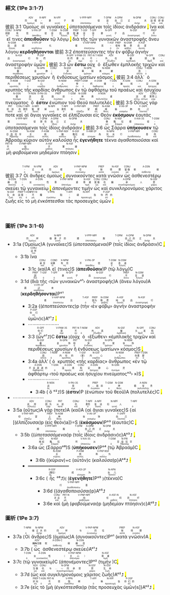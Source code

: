 ### 經文 (1Pe 3:1-7)

彼前 3:1 <RUBY><ruby><ruby>Ὁμοίως<rt>ὁμοίως</rt></ruby><rt>同樣</rt></ruby><rt>ADV</rt></RUBY> <RUBY><ruby><ruby>αἱ<rt>ὅς</rt></ruby><rt>-</rt></ruby><rt>R-NPF</rt></RUBY> <RUBY><ruby><ruby>γυναῖκες <mark class="pm">,</mark><rt>γυνή</rt></ruby><rt>妻子</rt></ruby><rt>N-VPF</rt></RUBY> <RUBY><ruby><ruby><em>ὑποτασσόμεναι</em><rt>ὑποτάσσω</rt></ruby><rt>服從</rt></ruby><rt>V-PPP-NPF</rt></RUBY> <RUBY><ruby><ruby>τοῖς<rt>ὁ</rt></ruby><rt>這</rt></ruby><rt>T-DPM</rt></RUBY> <RUBY><ruby><ruby>ἰδίοις<rt>ἴδιος</rt></ruby><rt>自己</rt></ruby><rt>A-DPM</rt></RUBY> <RUBY><ruby><ruby>ἀνδράσιν <mark class="pm">,</mark><rt>ἀνήρ</rt></ruby><rt>丈夫</rt></ruby><rt>N-DPM</rt></RUBY> <RUBY><ruby><ruby>ἵνα<rt>ἵνα</rt></ruby><rt>這樣</rt></ruby><rt>CONJ</rt></RUBY> <RUBY><ruby><ruby>καὶ<rt>καί</rt></ruby><rt>即使</rt></ruby><rt>CONJ</rt></RUBY> <RUBY><ruby><ruby>εἴ<rt>εἰ</rt></ruby><rt>即使</rt></ruby><rt>CONJ</rt></RUBY> <RUBY><ruby><ruby>τινες<rt>τις</rt></ruby><rt>有</rt></ruby><rt>X-NPM</rt></RUBY> <RUBY><ruby><ruby><strong>ἀπειθοῦσιν</strong><rt>ἀπειθέω</rt></ruby><rt>信從</rt></ruby><rt>V-PAI-3P</rt></RUBY> <RUBY><ruby><ruby>τῷ<rt>ὁ</rt></ruby><rt>這</rt></ruby><rt>T-DSM</rt></RUBY> <RUBY><ruby><ruby>λόγῳ <mark class="pm">,</mark><rt>λόγος</rt></ruby><rt>話語</rt></ruby><rt>N-DSM</rt></RUBY> <RUBY><ruby><ruby>διὰ<rt>διά</rt></ruby><rt>因著</rt></ruby><rt>PREP</rt></RUBY> <RUBY><ruby><ruby>τῆς<rt>ὁ</rt></ruby><rt>這</rt></ruby><rt>T-GSF</rt></RUBY> <RUBY><ruby><ruby>τῶν<rt>ὁ</rt></ruby><rt>這</rt></ruby><rt>T-GPF</rt></RUBY> <RUBY><ruby><ruby>γυναικῶν<rt>γυνή</rt></ruby><rt>妻子</rt></ruby><rt>N-GPF</rt></RUBY> <RUBY><ruby><ruby>ἀναστροφῆς<rt>ἀναστροφή</rt></ruby><rt>品行</rt></ruby><rt>N-GSF</rt></RUBY> <RUBY><ruby><ruby>ἄνευ<rt>ἄνευ</rt></ruby><rt>不</rt></ruby><rt>PREP</rt></RUBY> <RUBY><ruby><ruby>λόγου<rt>λόγος</rt></ruby><rt>話語</rt></ruby><rt>N-GSM</rt></RUBY> <RUBY><ruby><ruby><strong>κερδηθήσονται</strong><rt>κερδαίνω</rt></ruby><rt>感化</rt></ruby><rt>V-FPI-3P</rt></RUBY> 彼前 3:2 <RUBY><ruby><ruby><em>ἐποπτεύσαντες</em><rt>ἐποπτεύω</rt></ruby><rt>看見</rt></ruby><rt>V-AAP-NPM</rt></RUBY> <RUBY><ruby><ruby>τὴν<rt>ὁ</rt></ruby><rt>-</rt></ruby><rt>T-ASF</rt></RUBY> <RUBY><ruby><ruby>ἐν<rt>ἐν</rt></ruby><rt>懷有</rt></ruby><rt>PREP</rt></RUBY> <RUBY><ruby><ruby>φόβῳ<rt>φόβος</rt></ruby><rt>敬畏</rt></ruby><rt>N-DSM</rt></RUBY> <RUBY><ruby><ruby>ἁγνὴν<rt>ἁγνός</rt></ruby><rt>貞潔</rt></ruby><rt>A-ASF</rt></RUBY> <RUBY><ruby><ruby>ἀναστροφὴν<rt>ἀναστροφή</rt></ruby><rt>品行</rt></ruby><rt>N-ASF</rt></RUBY> <RUBY><ruby><ruby>ὑμῶν <mark class="pm">.</mark><rt>σύ</rt></ruby><rt>你們</rt></ruby><rt>P-2GP</rt></RUBY> 彼前 3:3 <RUBY><ruby><ruby>ὧν<rt>ὅς</rt></ruby><rt>你們</rt></ruby><rt>R-GPF</rt></RUBY> <RUBY><ruby><ruby><strong>ἔστω</strong><rt>εἰμί</rt></ruby><rt>要以</rt></ruby><rt>V-PAM-3S</rt></RUBY> <RUBY><ruby><ruby>οὐχ<rt>οὐ</rt></ruby><rt>不</rt></ruby><rt>PRT-N</rt></RUBY> <RUBY><ruby><ruby>ὁ<rt>ὁ</rt></ruby><rt>-</rt></ruby><rt>T-NSM</rt></RUBY> <RUBY><ruby><ruby>ἔξωθεν<rt>ἔξωθεν</rt></ruby><rt>外在</rt></ruby><rt>ADV</rt></RUBY> <RUBY><ruby><ruby>ἐμπλοκῆς<rt>ἐμπλοκή</rt></ruby><rt>編</rt></ruby><rt>N-GSF</rt></RUBY> <RUBY><ruby><ruby>τριχῶν<rt>θρίξ</rt></ruby><rt>頭髮</rt></ruby><rt>N-GPF</rt></RUBY> <RUBY><ruby><ruby>καὶ<rt>καί</rt></ruby><rt>-</rt></ruby><rt>CONJ</rt></RUBY> <RUBY><ruby><ruby>περιθέσεως<rt>περίθεσις</rt></ruby><rt>戴</rt></ruby><rt>N-GSF</rt></RUBY> <RUBY><ruby><ruby>χρυσίων<rt>χρυσίον</rt></ruby><rt>金飾</rt></ruby><rt>N-GPN</rt></RUBY> <RUBY><ruby><ruby>ἢ<rt>ἤ</rt></ruby><rt>-</rt></ruby><rt>CONJ</rt></RUBY> <RUBY><ruby><ruby>ἐνδύσεως<rt>ἔνδυσις</rt></ruby><rt>穿</rt></ruby><rt>N-GSF</rt></RUBY> <RUBY><ruby><ruby>ἱματίων<rt>ἱμάτιον</rt></ruby><rt>華服</rt></ruby><rt>N-GPN</rt></RUBY> <RUBY><ruby><ruby>κόσμος <mark class="pm">,</mark><rt>κόσμος</rt></ruby><rt>美麗</rt></ruby><rt>N-NSM</rt></RUBY> 彼前 3:4 <RUBY><ruby><ruby>ἀλλ᾽<rt>ἀλλά</rt></ruby><rt>而</rt></ruby><rt>CONJ</rt></RUBY> <RUBY><ruby><ruby>ὁ<rt>ὁ</rt></ruby><rt>-</rt></ruby><rt>T-NSM</rt></RUBY> <RUBY><ruby><ruby>κρυπτὸς<rt>κρυπτός</rt></ruby><rt>內在</rt></ruby><rt>A-NSM</rt></RUBY> <RUBY><ruby><ruby>τῆς<rt>ὁ</rt></ruby><rt>-</rt></ruby><rt>T-GSF</rt></RUBY> <RUBY><ruby><ruby>καρδίας<rt>καρδία</rt></ruby><rt>心</rt></ruby><rt>N-GSF</rt></RUBY> <RUBY><ruby><ruby>ἄνθρωπος<rt>ἄνθρωπος</rt></ruby><rt>人</rt></ruby><rt>N-NSM</rt></RUBY> <RUBY><ruby><ruby>ἐν<rt>ἐν</rt></ruby><rt>帶</rt></ruby><rt>PREP</rt></RUBY> <RUBY><ruby><ruby>τῷ<rt>ὁ</rt></ruby><rt>-</rt></ruby><rt>T-DSM</rt></RUBY> <RUBY><ruby><ruby>ἀφθάρτῳ<rt>ἄφθαρτος</rt></ruby><rt>朽壞</rt></ruby><rt>A-DSM</rt></RUBY> <RUBY><ruby><ruby>τοῦ<rt>ὁ</rt></ruby><rt>-</rt></ruby><rt>T-GSN</rt></RUBY> <RUBY><ruby><ruby>πραέως<rt>πραΰς</rt></ruby><rt>謙和</rt></ruby><rt>A-GSN</rt></RUBY> <RUBY><ruby><ruby>καὶ<rt>καί</rt></ruby><rt>-</rt></ruby><rt>CONJ</rt></RUBY> <RUBY><ruby><ruby>ἡσυχίου<rt>ἡσύχιος</rt></ruby><rt>安靜</rt></ruby><rt>A-GSN</rt></RUBY> <RUBY><ruby><ruby>πνεύματος<rt>πνεῦμα</rt></ruby><rt>靈</rt></ruby><rt>N-GSN</rt></RUBY> <RUBY><ruby><ruby>ὅ<rt>ὅς</rt></ruby><rt>這</rt></ruby><rt>R-NSN</rt></RUBY> <RUBY><ruby><ruby><strong>ἐστιν</strong><rt>εἰμί</rt></ruby><rt>是</rt></ruby><rt>V-PAI-3S</rt></RUBY> <RUBY><ruby><ruby>ἐνώπιον<rt>ἐνώπιον</rt></ruby><rt>面前</rt></ruby><rt>PREP</rt></RUBY> <RUBY><ruby><ruby>τοῦ<rt>ὁ</rt></ruby><rt>-</rt></ruby><rt>T-GSM</rt></RUBY> <RUBY><ruby><ruby>Θεοῦ<rt>θεός</rt></ruby><rt>神</rt></ruby><rt>N-GSM</rt></RUBY> <RUBY><ruby><ruby>πολυτελές <mark class="pm">.</mark><rt>πολυτελής</rt></ruby><rt>貴重</rt></ruby><rt>A-NSN</rt></RUBY> 彼前 3:5 <RUBY><ruby><ruby>Οὕτως<rt>οὕτω, οὕτως</rt></ruby><rt>這樣</rt></ruby><rt>ADV</rt></RUBY> <RUBY><ruby><ruby>γάρ<rt>γάρ</rt></ruby><rt>實際上</rt></ruby><rt>CONJ</rt></RUBY> <RUBY><ruby><ruby>ποτε<rt>ποτέ</rt></ruby><rt>從前</rt></ruby><rt>PRT</rt></RUBY> <RUBY><ruby><ruby>καὶ<rt>καί</rt></ruby><rt>也</rt></ruby><rt>CONJ</rt></RUBY> <RUBY><ruby><ruby>αἱ<rt>ὁ</rt></ruby><rt>那些</rt></ruby><rt>T-NPF</rt></RUBY> <RUBY><ruby><ruby>ἅγιαι<rt>ἅγιος</rt></ruby><rt>聖潔</rt></ruby><rt>A-NPF</rt></RUBY> <RUBY><ruby><ruby>γυναῖκες<rt>γυνή</rt></ruby><rt>婦女</rt></ruby><rt>N-NPF</rt></RUBY> <RUBY><ruby><ruby>αἱ<rt>ὁ</rt></ruby><rt>那些</rt></ruby><rt>T-NPF</rt></RUBY> <RUBY><ruby><ruby><em>ἐλπίζουσαι</em><rt>ἐλπίζω</rt></ruby><rt>盼望</rt></ruby><rt>V-PAP-NPF</rt></RUBY> <RUBY><ruby><ruby>εἰς<rt>εἰς</rt></ruby><rt>賴</rt></ruby><rt>PREP</rt></RUBY> <RUBY><ruby><ruby>Θεὸν<rt>θεός</rt></ruby><rt>神</rt></ruby><rt>N-ASM</rt></RUBY> <RUBY><ruby><ruby><strong>ἐκόσμουν</strong><rt>κοσμέω</rt></ruby><rt>裝飾</rt></ruby><rt>V-IAI-3P</rt></RUBY> <RUBY><ruby><ruby>ἑαυτάς<rt>ἑαυτοῦ</rt></ruby><rt>自己</rt></ruby><rt>F-3APF</rt></RUBY> <RUBY><ruby><ruby><em>ὑποτασσόμεναι</em><rt>ὑποτάσσω</rt></ruby><rt>服從</rt></ruby><rt>V-PPP-NPF</rt></RUBY> <RUBY><ruby><ruby>τοῖς<rt>ὁ</rt></ruby><rt>那些</rt></ruby><rt>T-DPM</rt></RUBY> <RUBY><ruby><ruby>ἰδίοις<rt>ἴδιος</rt></ruby><rt>自己</rt></ruby><rt>A-DPM</rt></RUBY> <RUBY><ruby><ruby>ἀνδράσιν <mark class="pm">,</mark><rt>ἀνήρ</rt></ruby><rt>丈夫</rt></ruby><rt>N-DPM</rt></RUBY> 彼前 3:6 <RUBY><ruby><ruby>ὡς<rt>ὡς</rt></ruby><rt>像</rt></ruby><rt>CONJ</rt></RUBY> <RUBY><ruby><ruby>Σάρρα<rt>Σάρρα</rt></ruby><rt>撒拉</rt></ruby><rt>N-NSF</rt></RUBY> <RUBY><ruby><ruby><strong>ὑπήκουσεν</strong><rt>ὑπακούω</rt></ruby><rt>順從</rt></ruby><rt>V-AAI-3S</rt></RUBY> <RUBY><ruby><ruby>τῷ<rt>ὁ</rt></ruby><rt>-</rt></ruby><rt>T-DSM</rt></RUBY> <RUBY><ruby><ruby>Ἀβραάμ<rt>Ἀβραάμ</rt></ruby><rt>亞伯拉罕</rt></ruby><rt>N-DSM</rt></RUBY> <RUBY><ruby><ruby>κύριον<rt>κύριος</rt></ruby><rt>主</rt></ruby><rt>N-ASM</rt></RUBY> <RUBY><ruby><ruby>αὐτὸν<rt>αὐτός</rt></ruby><rt>他</rt></ruby><rt>P-ASM</rt></RUBY> <RUBY><ruby><ruby><em>καλοῦσα</em><rt>καλέω</rt></ruby><rt>稱</rt></ruby><rt>V-PAP-NSF</rt></RUBY> <RUBY><ruby><ruby>ἧς<rt>ὅς</rt></ruby><rt>撒拉</rt></ruby><rt>R-GSF</rt></RUBY> <RUBY><ruby><ruby><strong>ἐγενήθητε</strong><rt>γίνομαι</rt></ruby><rt>成為</rt></ruby><rt>V-AMI-2P</rt></RUBY> <RUBY><ruby><ruby>τέκνα<rt>τέκνον</rt></ruby><rt>兒女</rt></ruby><rt>N-NPN</rt></RUBY> <RUBY><ruby><ruby><em>ἀγαθοποιοῦσαι</em><rt>ἀγαθοποιέω</rt></ruby><rt>行善</rt></ruby><rt>V-PAP-NPF</rt></RUBY> <RUBY><ruby><ruby>καὶ<rt>καί</rt></ruby><rt>而</rt></ruby><rt>CONJ</rt></RUBY> <RUBY><ruby><ruby>μὴ<rt>μή</rt></ruby><rt>不</rt></ruby><rt>PRT-N</rt></RUBY> <RUBY><ruby><ruby><em>φοβούμεναι</em><rt>φοβέω</rt></ruby><rt>怕</rt></ruby><rt>V-PMP-NPF</rt></RUBY> <RUBY><ruby><ruby>μηδεμίαν<rt>μηδείς</rt></ruby><rt>不</rt></ruby><rt>A-ASF</rt></RUBY> <RUBY><ruby><ruby>πτόησιν <mark class="pm">.</mark><rt>πτόησις</rt></ruby><rt>驚擾</rt></ruby><rt>N-ASF</rt></RUBY></br></br></br> 彼前 3:7 <RUBY><ruby><ruby>Οἱ<rt>ὁ</rt></ruby><rt>-</rt></ruby><rt>T-VPM</rt></RUBY> <RUBY><ruby><ruby>ἄνδρες<rt>ἀνήρ</rt></ruby><rt>丈夫</rt></ruby><rt>N-VPM</rt></RUBY> <RUBY><ruby><ruby>ὁμοίως <mark class="pm">,</mark><rt>ὁμοίως</rt></ruby><rt>同樣</rt></ruby><rt>ADV</rt></RUBY> <RUBY><ruby><ruby><em>συνοικοῦντες</em><rt>συνοικέω</rt></ruby><rt>住</rt></ruby><rt>V-PAP-NPM</rt></RUBY> <RUBY><ruby><ruby>κατὰ<rt>κατά</rt></ruby><rt>按</rt></ruby><rt>PREP</rt></RUBY> <RUBY><ruby><ruby>γνῶσιν<rt>γνῶσις</rt></ruby><rt>情理</rt></ruby><rt>N-ASF</rt></RUBY> <RUBY><ruby><ruby>ὡς<rt>ὡς</rt></ruby><rt>當做</rt></ruby><rt>CONJ</rt></RUBY> <RUBY><ruby><ruby>ἀσθενεστέρῳ<rt>ἀσθενής</rt></ruby><rt>軟弱</rt></ruby><rt>A-DSN</rt></RUBY> <RUBY><ruby><ruby>σκεύει<rt>σκεῦος</rt></ruby><rt>器皿</rt></ruby><rt>N-DSN</rt></RUBY> <RUBY><ruby><ruby>τῷ<rt>ὁ</rt></ruby><rt>-</rt></ruby><rt>T-DSN</rt></RUBY> <RUBY><ruby><ruby>γυναικείῳ <mark class="pm">,</mark><rt>γυναικεῖος</rt></ruby><rt>女性</rt></ruby><rt>A-DSN</rt></RUBY> <RUBY><ruby><ruby><em>ἀπονέμοντες</em><rt>ἀπονέμω</rt></ruby><rt>尊重</rt></ruby><rt>V-PAP-NPM</rt></RUBY> <RUBY><ruby><ruby>τιμήν<rt>τιμή</rt></ruby><rt>尊重</rt></ruby><rt>N-ASF</rt></RUBY> <RUBY><ruby><ruby>ὡς<rt>ὡς</rt></ruby><rt>當做</rt></ruby><rt>CONJ</rt></RUBY> <RUBY><ruby><ruby>καὶ<rt>καί</rt></ruby><rt>也</rt></ruby><rt>CONJ</rt></RUBY> <RUBY><ruby><ruby>συνκληρονόμοις<rt>συγκληρονόμος</rt></ruby><rt>繼承人</rt></ruby><rt>A-DPM</rt></RUBY> <RUBY><ruby><ruby>χάριτος<rt>χάρις</rt></ruby><rt>恩</rt></ruby><rt>N-GSF</rt></RUBY> <RUBY><ruby><ruby>ζωῆς<rt>ζωή</rt></ruby><rt>生命</rt></ruby><rt>N-GSF</rt></RUBY> <RUBY><ruby><ruby>εἰς<rt>εἰς</rt></ruby><rt>這樣</rt></ruby><rt>PREP</rt></RUBY> <RUBY><ruby><ruby>τὸ<rt>ὁ</rt></ruby><rt>-</rt></ruby><rt>T-ASN</rt></RUBY> <RUBY><ruby><ruby>μὴ<rt>μή</rt></ruby><rt>不</rt></ruby><rt>PRT-N</rt></RUBY> <RUBY><ruby><ruby><em>ἐνκόπτεσθαι</em><rt>ἐγκόπτω</rt></ruby><rt>攔阻</rt></ruby><rt>V-PPN</rt></RUBY> <RUBY><ruby><ruby>τὰς<rt>ὁ</rt></ruby><rt>-</rt></ruby><rt>T-APF</rt></RUBY> <RUBY><ruby><ruby>προσευχὰς<rt>προσευχή</rt></ruby><rt>禱告</rt></ruby><rt>N-APF</rt></RUBY> <RUBY><ruby><ruby>ὑμῶν <mark class="pm">.</mark><rt>σύ</rt></ruby><rt>你們的</rt></ruby><rt>P-2GP</rt></RUBY></br></br></br> 




###  圖析 (1Pe 3:1-6)

- 3:1a (<RUBY><ruby><ruby>Ὁμοίως<rt>ὁμοίως</rt></ruby><rt>同样</rt></ruby><rt>ADV</rt></RUBY>)A (<RUBY><ruby><ruby>γυναῖκες<rt>γυνή</rt></ruby><rt>做妻子的</rt></ruby><rt>N-NPF</rt></RUBY>)S (<RUBY><ruby><ruby><em>ὑποτασσόμεναι</em><rt>ὑποτάσσω</rt></ruby><rt>顺服</rt></ruby><rt>V-PPP-NPF</rt></RUBY>)P (<RUBY><ruby><ruby>τοῖς<rt>ὁ</rt></ruby><rt></rt></ruby><rt>T-DPM</rt></RUBY> <RUBY><ruby><ruby>ἰδίοις<rt>ἴδιος</rt></ruby><rt>自己的</rt></ruby><rt>A-DPM</rt></RUBY> <RUBY><ruby><ruby>ἀνδράσιν<rt>ἀνήρ</rt></ruby><rt>丈夫</rt></ruby><rt>N-DPM</rt></RUBY>)C <mark class="pm">,</mark>
	- 3:1b <RUBY><ruby><ruby>ἵνα<rt>ἵνα</rt></ruby><rt>这样</rt></ruby><rt>CONJ</rt></RUBY> 
		- 3:1c (<RUBY><ruby><ruby>καὶ<rt>καί</rt></ruby><rt>甚至</rt></ruby><rt>CONJ</rt></RUBY>)A <RUBY><ruby><ruby>εἴ<rt>εἰ</rt></ruby><rt>如果</rt></ruby><rt>COND</rt></RUBY> (<RUBY><ruby><ruby>τινες<rt>τις</rt></ruby><rt>有些</rt></ruby><rt>X-NPM</rt></RUBY>)S (<RUBY><ruby><ruby><strong>ἀπειθοῦσιν</strong><rt>ἀπειθέω</rt></ruby><rt>不信</rt></ruby><rt>V-PAI-3P</rt></RUBY>)P (<RUBY><ruby><ruby>τῷ<rt>ὁ</rt></ruby><rt>这</rt></ruby><rt>T-DSM</rt></RUBY> <RUBY><ruby><ruby>λόγῳ<rt>λόγος</rt></ruby><rt>真道</rt></ruby><rt>N-DSM</rt></RUBY>)C 
	- 3:1d (<RUBY><ruby><ruby>διὰ<rt>διά</rt></ruby><rt>因</rt></ruby><rt>PREP</rt></RUBY> <RUBY><ruby><ruby>τῆς<rt>ὁ</rt></ruby><rt></rt></ruby><rt>T-GSF</rt></RUBY> ‹<RUBY><ruby><ruby>τῶν<rt>ὁ</rt></ruby><rt></rt></ruby><rt>T-GPF</rt></RUBY> <RUBY><ruby><ruby>γυναικῶν<rt>γυνή</rt></ruby><rt>妻子</rt></ruby><rt>N-GPF</rt></RUBY>°¹› <RUBY><ruby><ruby>ἀναστροφῆς<rt>ἀναστροφή</rt></ruby><rt>品行</rt></ruby><rt>N-GSF</rt></RUBY>)A (<RUBY><ruby><ruby>ἄνευ<rt>ἄνευ</rt></ruby><rt>不</rt></ruby><rt>PREP</rt></RUBY> <RUBY><ruby><ruby>λόγου<rt>λόγος</rt></ruby><rt>言语</rt></ruby><rt>N-GSM</rt></RUBY>)A (<RUBY><ruby><ruby><strong>κερδηθήσονται</strong><rt>κερδαίνω</rt></ruby><rt>赢过来</rt></ruby><rt>V-FPI-3P</rt></RUBY>)P°¹ 
		- 3:2a {(<RUBY><ruby><ruby><em>ἐποπτεύσαντες</em><rt>ἐποπτεύω</rt></ruby><rt>看见</rt></ruby><rt>V-AAP-NPM</rt></RUBY>)p (<RUBY><ruby><ruby>τὴν<rt>ὁ</rt></ruby><rt></rt></ruby><rt>T-ASF</rt></RUBY> ‹<RUBY><ruby><ruby>ἐν<rt>ἐν</rt></ruby><rt>因为</rt></ruby><rt>PREP</rt></RUBY> <RUBY><ruby><ruby>φόβῳ<rt>φόβος</rt></ruby><rt>敬畏</rt></ruby><rt>N-DSM</rt></RUBY>› <RUBY><ruby><ruby>ἁγνὴν<rt>ἁγνός</rt></ruby><rt>纯洁</rt></ruby><rt>A-ASF</rt></RUBY> <RUBY><ruby><ruby>ἀναστροφὴν<rt>ἀναστροφή</rt></ruby><rt>品行</rt></ruby><rt>N-ASF</rt></RUBY> <RUBY><ruby><ruby>ὑμῶν<rt>σύ</rt></ruby><rt>你们</rt></ruby><rt>P-2GP</rt></RUBY>)c}A°¹⮥ <mark class="pm">.</mark> 
		- ⋯⋯⋯⋯⋯⋯⋯
		- 3:3 (<RUBY><ruby><ruby>ὧν<rt>ὅς</rt></ruby><rt>你们</rt></ruby><rt>R-GPF</rt></RUBY>°¹⮥)C <RUBY><ruby><ruby><strong>ἔστω</strong><rt>εἰμί</rt></ruby><rt>是</rt></ruby><rt>V-PAM-3S</rt></RUBY> ⦈(<RUBY><ruby><ruby>οὐχ<rt>οὐ</rt></ruby><rt>不</rt></ruby><rt>PRT-N</rt></RUBY> <RUBY><ruby><ruby>ὁ<rt>ὁ</rt></ruby><rt></rt></ruby><rt>T-NSM</rt></RUBY> ‹<RUBY><ruby><ruby>ἔξωθεν<rt>ἔξωθεν</rt></ruby><rt>外表</rt></ruby><rt>ADV</rt></RUBY>› «<RUBY><ruby><ruby>ἐμπλοκῆς<rt>ἐμπλοκή</rt></ruby><rt>鬈</rt></ruby><rt>N-GSF</rt></RUBY> <RUBY><ruby><ruby>τριχῶν<rt>θρίξ</rt></ruby><rt>头发</rt></ruby><rt>N-GPF</rt></RUBY> <RUBY><ruby><ruby>καὶ<rt>καί</rt></ruby><rt>和</rt></ruby><rt>CONJ</rt></RUBY> <RUBY><ruby><ruby>περιθέσεως<rt>περίθεσις</rt></ruby><rt>戴</rt></ruby><rt>N-GSF</rt></RUBY> <RUBY><ruby><ruby>χρυσίων<rt>χρυσίον</rt></ruby><rt>金饰</rt></ruby><rt>N-GPN</rt></RUBY> <RUBY><ruby><ruby>ἢ<rt>ἤ</rt></ruby><rt>和</rt></ruby><rt>PRT</rt></RUBY> <RUBY><ruby><ruby>ἐνδύσεως<rt>ἔνδυσις</rt></ruby><rt>穿</rt></ruby><rt>N-GSF</rt></RUBY> <RUBY><ruby><ruby>ἱματίων<rt>ἱμάτιον</rt></ruby><rt>衣裳</rt></ruby><rt>N-GPN</rt></RUBY>» <RUBY><ruby><ruby>κόσμος<rt>κόσμος</rt></ruby><rt>妆饰</rt></ruby><rt>N-NSM</rt></RUBY>)S <mark class="pm">,</mark> 
		- 3:4a <RUBY><ruby><ruby>ἀλλ’<rt>ἀλλά</rt></ruby><rt>而</rt></ruby><rt>CONJ</rt></RUBY> (<RUBY><ruby><ruby>ὁ<rt>ὁ</rt></ruby><rt></rt></ruby><rt>T-NSM</rt></RUBY> <RUBY><ruby><ruby>κρυπτὸς<rt>κρυπτός</rt></ruby><rt>内在的</rt></ruby><rt>A-NSM</rt></RUBY> «<RUBY><ruby><ruby>τῆς<rt>ὁ</rt></ruby><rt>（那）</rt></ruby><rt>T-GSF</rt></RUBY> <RUBY><ruby><ruby>καρδίας<rt>καρδία</rt></ruby><rt>内心</rt></ruby><rt>N-GSF</rt></RUBY>» <RUBY><ruby><ruby>ἄνθρωπος<rt>ἄνθρωπος</rt></ruby><rt>人</rt></ruby><rt>N-NSM</rt></RUBY> «<RUBY><ruby><ruby>ἐν<rt>ἐν</rt></ruby><rt>存着</rt></ruby><rt>PREP</rt></RUBY> <RUBY><ruby><ruby>τῷ<rt>ὁ</rt></ruby><rt>那</rt></ruby><rt>T-DSN</rt></RUBY> <RUBY><ruby><ruby>ἀφθάρτῳ<rt>ἄφθαρτος</rt></ruby><rt>不会衰退的</rt></ruby><rt>A-DSN</rt></RUBY> ‹<RUBY><ruby><ruby>τοῦ<rt>ὁ</rt></ruby><rt></rt></ruby><rt>T-GSN</rt></RUBY> <RUBY><ruby><ruby>πραέως<rt>πραΰς</rt></ruby><rt>温柔</rt></ruby><rt>A-GSN</rt></RUBY> <RUBY><ruby><ruby>καὶ<rt>καί</rt></ruby><rt>和</rt></ruby><rt>CONJ</rt></RUBY> <RUBY><ruby><ruby>ἡσυχίου<rt>ἡσύχιος</rt></ruby><rt>安静</rt></ruby><rt>A-GSN</rt></RUBY> <RUBY><ruby><ruby>πνεύματος<rt>πνεῦμα</rt></ruby><rt>心灵</rt></ruby><rt>N-GSN</rt></RUBY>°²› »)S <mark class="pm">,</mark> 
		- ⋯⋯⋯⋯⋯⋯⋯
			- 3:4b (<RUBY><ruby><ruby>ὅ<rt>ὅς</rt></ruby><rt>这</rt></ruby><rt>R-NSN</rt></RUBY>°²⮥)S (<RUBY><ruby><ruby><strong>ἐστιν</strong><rt>εἰμί</rt></ruby><rt>是</rt></ruby><rt>V-PAI-3S</rt></RUBY>)P (<RUBY><ruby><ruby>ἐνώπιον<rt>ἐνώπιον</rt></ruby><rt>在...面前</rt></ruby><rt>PREP</rt></RUBY> <RUBY><ruby><ruby>τοῦ<rt>ὁ</rt></ruby><rt></rt></ruby><rt>T-GSM</rt></RUBY> <RUBY><ruby><ruby>θεοῦ<rt>θεός</rt></ruby><rt>神</rt></ruby><rt>N-GSM</rt></RUBY>)A (<RUBY><ruby><ruby>πολυτελές<rt>πολυτελής</rt></ruby><rt>极宝贵</rt></ruby><rt>A-NSN</rt></RUBY>)C <mark class="pm">.</mark> 
- ⋯⋯⋯⋯⋯⋯⋯
- 3:5a (<RUBY><ruby><ruby>οὕτως<rt>οὕτω(ς)</rt></ruby><rt>这样</rt></ruby><rt>ADV</rt></RUBY>)A <RUBY><ruby><ruby>γάρ<rt>γάρ</rt></ruby><rt>因为</rt></ruby><rt>CONJ</rt></RUBY> (<RUBY><ruby><ruby>ποτε<rt>ποτέ</rt></ruby><rt>从前</rt></ruby><rt>PRT</rt></RUBY>)A (<RUBY><ruby><ruby>καὶ<rt>καί</rt></ruby><rt>也</rt></ruby><rt>CONJ</rt></RUBY>)A (<RUBY><ruby><ruby>αἱ<rt>ὁ</rt></ruby><rt>那些</rt></ruby><rt>T-NPF</rt></RUBY> <RUBY><ruby><ruby>ἅγιαι<rt>ἅγιος</rt></ruby><rt>圣洁</rt></ruby><rt>A-NPF</rt></RUBY> <RUBY><ruby><ruby>γυναῖκες<rt>γυνή</rt></ruby><rt>妇人</rt></ruby><rt>N-NPF</rt></RUBY>)S {<RUBY><ruby><ruby>αἱ<rt>ὁ</rt></ruby><rt></rt></ruby><rt>T-NPF</rt></RUBY> [(<RUBY><ruby><ruby><em>ἐλπίζουσαι</em><rt>ἐλπίζω</rt></ruby><rt>仰望</rt></ruby><rt>V-PAP-NPF</rt></RUBY>)p (<RUBY><ruby><ruby>εἰς<rt>εἰς</rt></ruby><rt>上</rt></ruby><rt>PREP</rt></RUBY> <RUBY><ruby><ruby>θεὸν<rt>θεός</rt></ruby><rt>神</rt></ruby><rt>N-ASM</rt></RUBY>)a]}=S (<RUBY><ruby><ruby><strong>ἐκόσμουν</strong><rt>κοσμέω</rt></ruby><rt>妆饰</rt></ruby><rt>V-IAI-3P</rt></RUBY>)P°³ (<RUBY><ruby><ruby>ἑαυτάς<rt>ἑαυτοῦ</rt></ruby><rt>自己</rt></ruby><rt>F-3APF</rt></RUBY>)C <mark class="pm">,</mark> 
	- 3:5b {(<RUBY><ruby><ruby><em>ὑποτασσόμεναι</em><rt>ὑποτάσσω</rt></ruby><rt>顺服</rt></ruby><rt>V-PPP-NPF</rt></RUBY>)p (<RUBY><ruby><ruby>τοῖς<rt>ὁ</rt></ruby><rt></rt></ruby><rt>T-DPM</rt></RUBY> <RUBY><ruby><ruby>ἰδίοις<rt>ἴδιος</rt></ruby><rt>自己的</rt></ruby><rt>A-DPM</rt></RUBY> <RUBY><ruby><ruby>ἀνδράσιν<rt>ἀνήρ</rt></ruby><rt>丈夫</rt></ruby><rt>N-DPM</rt></RUBY>)c}A°³⮥ <mark class="pm">,</mark> 
		- 3:6a <RUBY><ruby><ruby>ὡς<rt>ὡς</rt></ruby><rt>就如</rt></ruby><rt>ADV</rt></RUBY> (<RUBY><ruby><ruby>Σάρρα<rt>Σάρρα</rt></ruby><rt>撒拉</rt></ruby><rt>N-NSF</rt></RUBY>°⁶)S (<RUBY><ruby><ruby><strong>ὑπήκουσεν</strong><rt>ὑπακούω</rt></ruby><rt>听从</rt></ruby><rt>V-AAI-3S</rt></RUBY>)P°⁴ (<RUBY><ruby><ruby>τῷ<rt>ὁ</rt></ruby><rt></rt></ruby><rt>T-DSM</rt></RUBY> <RUBY><ruby><ruby>Ἀβραάμ<rt>Ἀβραάμ</rt></ruby><rt>亚伯拉罕</rt></ruby><rt>N-PRI</rt></RUBY>)C <mark class="pm">,</mark> 
			- 3:6b {(<RUBY><ruby><ruby>κύριον<rt>κύριος</rt></ruby><rt>主</rt></ruby><rt>N-ASM</rt></RUBY>)+c (<RUBY><ruby><ruby>αὐτὸν<rt>αὐτός</rt></ruby><rt>他</rt></ruby><rt>P-ASM</rt></RUBY>)c (<RUBY><ruby><ruby><em>καλοῦσα</em><rt>καλέω</rt></ruby><rt>称...为</rt></ruby><rt>V-PAP-NSF</rt></RUBY>)p}A°⁴⮥ <mark class="pm">·</mark> 
		- ═════════════
			- 3:6c (<RUBY><ruby><ruby>ἧς<rt>ὅς</rt></ruby><rt>（撒拉）</rt></ruby><rt>R-GSF</rt></RUBY>°⁶⮥)⦇ (<RUBY><ruby><ruby><strong>ἐγενήθητε</strong><rt>γίνομαι</rt></ruby><rt>成为</rt></ruby><rt>V-AOI-2P</rt></RUBY>)P°⁵ ⦈(<RUBY><ruby><ruby>τέκνα<rt>τέκνον</rt></ruby><rt>女儿</rt></ruby><rt>N-APN</rt></RUBY>)C
				- 3:6d {(<RUBY><ruby><ruby><em>ἀγαθοποιοῦσαι</em><rt>ἀγαθοποιέω</rt></ruby><rt>行善</rt></ruby><rt>V-PAP-NPF</rt></RUBY>)p}A°⁵⮥
				- 3:6e <RUBY><ruby><ruby>καὶ<rt>καί</rt></ruby><rt>并且</rt></ruby><rt>CONJ</rt></RUBY> {<RUBY><ruby><ruby>μὴ<rt>μή</rt></ruby><rt>不</rt></ruby><rt>PRT-N</rt></RUBY> (<RUBY><ruby><ruby><em>φοβούμεναι</em><rt>φοβέομαι</rt></ruby><rt>怕</rt></ruby><rt>V-PNP-NPF</rt></RUBY>)p (<RUBY><ruby><ruby>μηδεμίαν<rt>μηδείς</rt></ruby><rt>任何</rt></ruby><rt>A-ASF-N</rt></RUBY> <RUBY><ruby><ruby>πτόησιν<rt>πτόησις</rt></ruby><rt>恐吓</rt></ruby><rt>N-ASF</rt></RUBY>)c}A°⁵⮥ <mark class="pm">.</mark> 

### 圖析 (1Pe 3:7)

- 3:7a (<RUBY><ruby><ruby>Οἱ<rt>ὁ</rt></ruby><rt></rt></ruby><rt>T-NPM</rt></RUBY> <RUBY><ruby><ruby>ἄνδρες<rt>ἀνήρ</rt></ruby><rt>做丈夫的</rt></ruby><rt>N-NPM</rt></RUBY>)S (<RUBY><ruby><ruby>ὁμοίως<rt>ὁμοίως</rt></ruby><rt>同样</rt></ruby><rt>ADV</rt></RUBY>)A (<RUBY><ruby><ruby><em>συνοικοῦντες</em><rt>συνοικέω</rt></ruby><rt>与...同住</rt></ruby><rt>V-PAP-NPM</rt></RUBY>)P°¹ (<RUBY><ruby><ruby>κατὰ<rt>κατά</rt></ruby><rt>按</rt></ruby><rt>PREP</rt></RUBY> <RUBY><ruby><ruby>γνῶσιν<rt>γνῶσις</rt></ruby><rt>情理</rt></ruby><rt>N-ASF</rt></RUBY>)A <mark class="pm">,</mark> 
	- 3:7b (<RUBY><ruby><ruby>ὡς<rt>ὡς</rt></ruby><rt><s>因为</s>当做</rt></ruby><rt>ADV</rt></RUBY> <RUBY><ruby><ruby>ἀσθενεστέρῳ<rt>ἀσθενής</rt></ruby><rt>软弱</rt></ruby><rt>A-DSN-C</rt></RUBY> <RUBY><ruby><ruby>σκεύει<rt>σκεῦος</rt></ruby><rt>器皿</rt></ruby><rt>N-DSN</rt></RUBY>)A°¹⮥
- 3:7c (<RUBY><ruby><ruby>τῷ<rt>ὁ</rt></ruby><rt></rt></ruby><rt>T-DSN</rt></RUBY> <RUBY><ruby><ruby>γυναικείῳ<rt>γυναικεῖος</rt></ruby><rt>女性</rt></ruby><rt>A-DSN</rt></RUBY>)C (<RUBY><ruby><ruby><em>ἀπονέμοντες</em><rt>ἀπονέμω</rt></ruby><rt>（关心）</rt></ruby><rt>V-PAP-NPM</rt></RUBY>)P°² (<RUBY><ruby><ruby>τιμήν<rt>τιμή</rt></ruby><rt>尊重</rt></ruby><rt>N-ASF</rt></RUBY> )C<mark class="pm">,</mark> 
	- 3:7d (<RUBY><ruby><ruby>ὡς<rt>ὡς</rt></ruby><rt>当做</rt></ruby><rt>ADV</rt></RUBY> <RUBY><ruby><ruby>καὶ<rt>καί</rt></ruby><rt>也</rt></ruby><rt>CONJ</rt></RUBY> <RUBY><ruby><ruby>συγκληρονόμοις<rt>συγκληρονόμος</rt></ruby><rt>与...一同承受</rt></ruby><rt>N-DPM</rt></RUBY> <RUBY><ruby><ruby>χάριτος<rt>χάρις</rt></ruby><rt>恩</rt></ruby><rt>N-GSF</rt></RUBY> <RUBY><ruby><ruby>ζωῆς<rt>ζωή</rt></ruby><rt>生命</rt></ruby><rt>N-GSF</rt></RUBY>)A°²⮥ <mark class="pm">,</mark> 
	- 3:7e {<RUBY><ruby><ruby>εἰς<rt>εἰς</rt></ruby><rt>好叫</rt></ruby><rt>PREP</rt></RUBY> <RUBY><ruby><ruby>τὸ<rt>ὁ</rt></ruby><rt></rt></ruby><rt>T-ASN</rt></RUBY> [<RUBY><ruby><ruby>μὴ<rt>μή</rt></ruby><rt>不</rt></ruby><rt>PRT-N</rt></RUBY> (<RUBY><ruby><ruby><em>ἐγκόπτεσθαι</em><rt>ἐγκόπτω</rt></ruby><rt>受阻碍</rt></ruby><rt>V-PPN</rt></RUBY>)p (<RUBY><ruby><ruby>τὰς<rt>ὁ</rt></ruby><rt></rt></ruby><rt>T-APF</rt></RUBY> <RUBY><ruby><ruby>προσευχὰς<rt>προσευχή</rt></ruby><rt>祷告</rt></ruby><rt>N-APF</rt></RUBY> <RUBY><ruby><ruby>ὑμῶν<rt>σύ</rt></ruby><rt>你们的</rt></ruby><rt>P-2GP</rt></RUBY>)s]}A°²⮥ <mark class="pm">.</mark> 